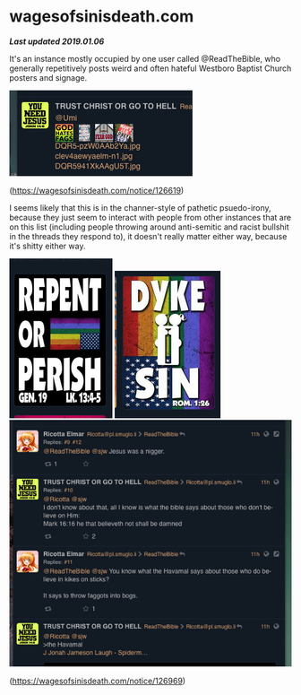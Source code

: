 # wagesofsinisdeath.com

***Last updated 2019.01.06***

It's an instance mostly occupied by one user called @ReadTheBible, who generally repetitively posts weird and often hateful Westboro Baptist Church posters and signage.

![](126619.png)

(https://wagesofsinisdeath.com/notice/126619)



I seems likely that this is in the channer-style of pathetic psuedo-irony, because they just seem to interact with people from other instances that are on this list (including people throwing around anti-semitic and racist bullshit in the threads they respond to), it doesn't really matter either way, because it's shitty either way.


![](126969_1.png)
![](126969_2.png)
![](126969_3.png)

(https://wagesofsinisdeath.com/notice/126969)